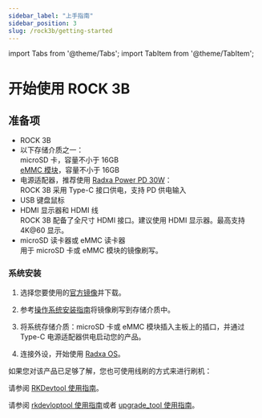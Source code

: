 ```yaml
---
sidebar_label: "上手指南"
sidebar_position: 3
slug: /rock3b/getting-started
---
```


import Tabs from '@theme/Tabs';
import TabItem from '@theme/TabItem';

# 开始使用 ROCK 3B

## 准备项

- ROCK 3B
- 以下存储介质之一：  
   microSD 卡，容量不小于 16GB  
   [eMMC 模块](/accessories/emmc_module)，容量不小于 16GB
- 电源适配器，推荐使用 [Radxa Power PD 30W](/accessories/pd_30w)：  
   ROCK 3B 采用 Type-C 接口供电，支持 PD 供电输入
- USB 键盘鼠标
- HDMI 显示器和 HDMI 线  
   ROCK 3B 配备了全尺寸 HDMI 接口。建议使用 HDMI 显示器。最高支持 4K@60 显示。
- microSD 读卡器或 eMMC 读卡器  
   用于 microSD 卡或 eMMC 模块的镜像刷写。

### 系统安装

1. 选择您要使用的[官方镜像](/rock3/images)并下载。

2. 参考[操作系统安装指南](/general-tutorial/os-installation)将镜像刷写到存储介质中。

3. 将系统存储介质：microSD 卡或 eMMC 模块插入主板上的插口，并通过 Type-C 电源适配器供电启动您的产品。

4. 连接外设，开始使用 [Radxa OS](/radxa-os)。

如果您对该产品已足够了解，您也可使用线刷的方式来进行刷机：

<Tabs>
<TabItems value="Windows">

请参阅 [RKDevtool 使用指南](/general-tutorial/rksdk/rkdevtool#write-file-to-device)。

</TabItems>
<TabItems value="Linux/MacOS">

请参阅 [rkdevloptool 使用指南](/general-tutorial/rksdk/rkdeveloptool#usage-for-rkdeveloptool)或者 [upgrade_tool 使用指南](/general-tutorial/rksdk/upgrade_tool#usage-for-upgrade_tool)。

</TabItems>
</Tabs>
